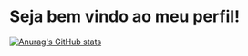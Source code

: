 <h1>Seja bem vindo ao meu perfil!</h1>

[![Anurag's GitHub stats](https://github-readme-stats.vercel.app/api?username=CoconutDoggy)](https://github.com/anuraghazra/github-readme-stats)

<!--
**CoconutDoggy/CoconutDoggy** is a ✨ _special_ ✨ repository because its `README.md` (this file) appears on your GitHub profile.

Here are some ideas to get you started:

- 🔭 I’m currently working on ...
- 🌱 I’m currently learning ...
- 👯 I’m looking to collaborate on ...
- 🤔 I’m looking for help with ...
- 💬 Ask me about ...
- 📫 How to reach me: ...
- 😄 Pronouns: ...
- ⚡ Fun fact: ...
-->
